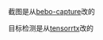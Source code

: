 截图是从[bebo-capture](https://github.com/bebo/bebo-capture)改的

目标检测是从[tensorrtx](https://github.com/wang-xinyu/tensorrtx/tree/master/yolov5)改的

